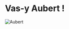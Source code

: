 ﻿# Vas-y Aubert !

![Aubert](https://user-images.githubusercontent.com/92150296/169721385-52544544-3fa8-4459-8ef4-f7cc300585b7.gif)
